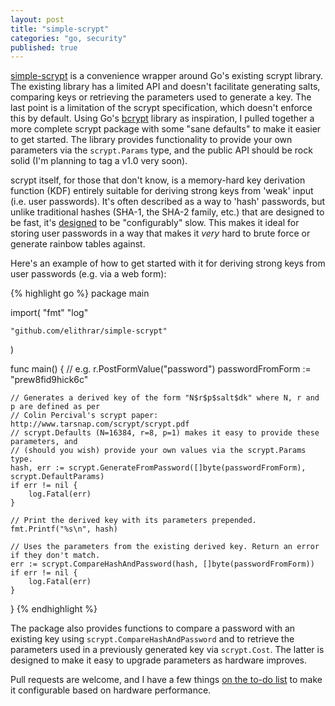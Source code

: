 ```yaml
---
layout: post
title: "simple-scrypt"
categories: "go, security"
published: true
---
```


[simple-scrypt](https://github.com/elithrar/simple-scrypt) is a convenience wrapper around Go's existing scrypt library. The existing library has a limited API and doesn't facilitate generating salts, comparing keys or retrieving the parameters used to generate a key. The last point is a limitation of the scrypt specification, which doesn't enforce this by default. Using Go's [bcrypt](https://golang.org/x/crypto/bcrypt) library as inspiration, I pulled together a more complete scrypt package with some "sane defaults" to make it easier to get started. The library provides functionality to provide your own parameters via the `scrypt.Params` type, and the public API should be rock solid (I'm planning to tag a v1.0 very soon).

scrypt itself, for those that don't know, is a memory-hard key derivation function (KDF) entirely suitable for deriving strong keys from 'weak' input (i.e. user passwords). It's often described as a way to 'hash' passwords, but unlike traditional hashes (SHA-1, the SHA-2 family, etc.) that are designed to be fast, it's [designed](http://www.tarsnap.com/scrypt/scrypt.pdf) to be "configurably" slow. This makes it ideal for storing user passwords in a way that makes it *very* hard to brute force or generate rainbow tables against. 

Here's an example of how to get started with it for deriving strong keys from user passwords (e.g. via a web form):

{% highlight go %}
package main

import(
    "fmt"
    "log"

    "github.com/elithrar/simple-scrypt"
)

func main() {
    // e.g. r.PostFormValue("password")
    passwordFromForm := "prew8fid9hick6c"

    // Generates a derived key of the form "N$r$p$salt$dk" where N, r and p are defined as per
    // Colin Percival's scrypt paper: http://www.tarsnap.com/scrypt/scrypt.pdf
    // scrypt.Defaults (N=16384, r=8, p=1) makes it easy to provide these parameters, and
    // (should you wish) provide your own values via the scrypt.Params type.
    hash, err := scrypt.GenerateFromPassword([]byte(passwordFromForm), scrypt.DefaultParams)
    if err != nil {
        log.Fatal(err)
    }

    // Print the derived key with its parameters prepended.
    fmt.Printf("%s\n", hash)

    // Uses the parameters from the existing derived key. Return an error if they don't match.
    err := scrypt.CompareHashAndPassword(hash, []byte(passwordFromForm))
    if err != nil {
        log.Fatal(err)
    }
}
{% endhighlight %}

The package also provides functions to compare a password with an existing key using `scrypt.CompareHashAndPassword` and to retrieve the parameters used in a previously generated key via `scrypt.Cost`. The latter is designed to make it easy to upgrade parameters as hardware improves.

Pull requests are welcome, and I have a few things [on the to-do list](https://github.com/elithrar/simple-scrypt#to-do) to make it configurable based on hardware performance.